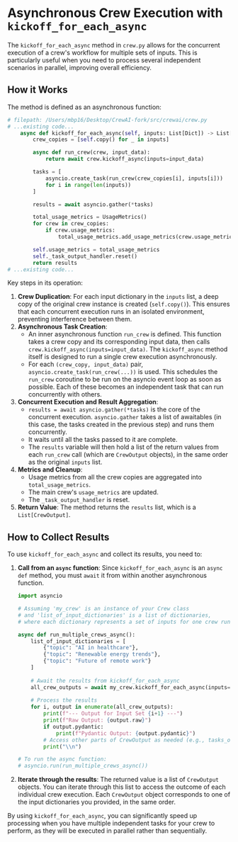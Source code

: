 # Asynchronous Crew Execution with `kickoff_for_each_async`

The `kickoff_for_each_async` method in `crew.py` allows for the concurrent execution of a crew's workflow for multiple sets of inputs. This is particularly useful when you need to process several independent scenarios in parallel, improving overall efficiency.

## How it Works

The method is defined as an asynchronous function:

```python
# filepath: /Users/mbp16/Desktop/CrewAI-fork/src/crewai/crew.py
# ...existing code...
    async def kickoff_for_each_async(self, inputs: List[Dict]) -> List[CrewOutput]:
        crew_copies = [self.copy() for _ in inputs]

        async def run_crew(crew, input_data):
            return await crew.kickoff_async(inputs=input_data)

        tasks = [
            asyncio.create_task(run_crew(crew_copies[i], inputs[i]))
            for i in range(len(inputs))
        ]

        results = await asyncio.gather(*tasks)

        total_usage_metrics = UsageMetrics()
        for crew in crew_copies:
            if crew.usage_metrics:
                total_usage_metrics.add_usage_metrics(crew.usage_metrics)

        self.usage_metrics = total_usage_metrics
        self._task_output_handler.reset()
        return results
# ...existing code...
```

Key steps in its operation:

1.  **Crew Duplication**: For each input dictionary in the `inputs` list, a deep copy of the original crew instance is created (`self.copy()`). This ensures that each concurrent execution runs in an isolated environment, preventing interference between them.
2.  **Asynchronous Task Creation**:
    *   An inner asynchronous function `run_crew` is defined. This function takes a crew copy and its corresponding input data, then calls `crew.kickoff_async(inputs=input_data)`. The `kickoff_async` method itself is designed to run a single crew execution asynchronously.
    *   For each `(crew_copy, input_data)` pair, `asyncio.create_task(run_crew(...))` is used. This schedules the `run_crew` coroutine to be run on the asyncio event loop as soon as possible. Each of these becomes an independent task that can run concurrently with others.
3.  **Concurrent Execution and Result Aggregation**:
    *   `results = await asyncio.gather(*tasks)` is the core of the concurrent execution. `asyncio.gather` takes a list of awaitables (in this case, the tasks created in the previous step) and runs them concurrently.
    *   It waits until all the tasks passed to it are complete.
    *   The `results` variable will then hold a list of the return values from each `run_crew` call (which are `CrewOutput` objects), in the same order as the original `inputs` list.
4.  **Metrics and Cleanup**:
    *   Usage metrics from all the crew copies are aggregated into `total_usage_metrics`.
    *   The main crew's `usage_metrics` are updated.
    *   The `_task_output_handler` is reset.
5.  **Return Value**: The method returns the `results` list, which is a `List[CrewOutput]`.

## How to Collect Results

To use `kickoff_for_each_async` and collect its results, you need to:

1.  **Call from an `async` function**: Since `kickoff_for_each_async` is an `async def` method, you must `await` it from within another asynchronous function.

    ```python
    import asyncio

    # Assuming 'my_crew' is an instance of your Crew class
    # and 'list_of_input_dictionaries' is a list of dictionaries,
    # where each dictionary represents a set of inputs for one crew run.

    async def run_multiple_crews_async():
        list_of_input_dictionaries = [
            {"topic": "AI in healthcare"},
            {"topic": "Renewable energy trends"},
            {"topic": "Future of remote work"}
        ]
        
        # Await the results from kickoff_for_each_async
        all_crew_outputs = await my_crew.kickoff_for_each_async(inputs=list_of_input_dictionaries)
        
        # Process the results
        for i, output in enumerate(all_crew_outputs):
            print(f"--- Output for Input Set {i+1} ---")
            print(f"Raw Output: {output.raw}")
            if output.pydantic:
                print(f"Pydantic Output: {output.pydantic}")
            # Access other parts of CrewOutput as needed (e.g., tasks_output, token_usage)
            print("\\n")

    # To run the async function:
    # asyncio.run(run_multiple_crews_async())
    ```

2.  **Iterate through the results**: The returned value is a list of `CrewOutput` objects. You can iterate through this list to access the outcome of each individual crew execution. Each `CrewOutput` object corresponds to one of the input dictionaries you provided, in the same order.

By using `kickoff_for_each_async`, you can significantly speed up processing when you have multiple independent tasks for your crew to perform, as they will be executed in parallel rather than sequentially.
